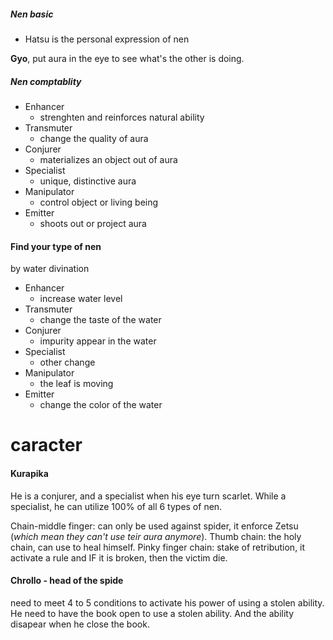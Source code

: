 
##### Nen basic

- Hatsu is the personal expression of nen


**Gyo**, put aura in the eye to see what's the other is doing. 


##### Nen comptablity
- Enhancer
	- strenghten and reinforces natural ability
- Transmuter
	- change the quality of aura
- Conjurer
	- materializes an object out of aura
- Specialist
	- unique, distinctive aura
- Manipulator
	- control object or living being
- Emitter
	- shoots out or project aura

#### Find your type of nen
by water divination
- Enhancer
	- increase water level
- Transmuter
	- change the taste of the water
- Conjurer
	- impurity appear in the water
- Specialist
	- other change
- Manipulator
	- the leaf is moving
- Emitter
	- change the color of the water



# caracter
#### Kurapika
He is a conjurer, and a specialist when his eye turn scarlet. While a specialist, he can utilize 100% of all 6 types of nen. 

Chain-middle finger: can only be used against spider, it enforce Zetsu (*which mean they can't use teir aura anymore*). 
Thumb chain: the holy chain, can use to heal himself.
Pinky finger chain: stake of retribution, it activate a rule and IF it is broken, then the victim die.


#### Chrollo - head of the spide
need to meet 4 to 5 conditions to activate his power of using a stolen ability.
He need to have the book open to use a stolen ability. And the ability disapear when he close the book.


